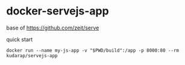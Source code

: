 # docker-servejs-app

base of https://github.com/zeit/serve

quick start

`docker run --name my-js-app -v "$PWD/build":/app -p 8000:80 --rm kudarap/servejs-app`
